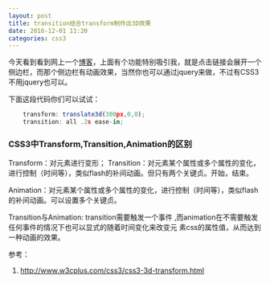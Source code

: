 ```yaml
---
layout: post
title: transition结合transform制作出3D效果
date: 2016-12-01 11:20
categories: css3
---
```


今天看到看到网上一个[博客](http://imhaoran.wang/)，上面有个功能特别吸引我，就是点击链接会展开一个侧边栏，而那个侧边栏有动画效果，当然你也可以通过jquery来做，不过有CSS3不用jquery也可以。

下面这段代码你们可以试试：

```js
    transform: translate3d(300px,0,0);
    transition: all .2s ease-in;
```


### CSS3中Transform,Transition,Animation的区别
Transform：对元素进行变形；
Transition：对元素某个属性或多个属性的变化，进行控制（时间等），类似flash的补间动画。但只有两个关键贞。开始，结束。

Animation：对元素某个属性或多个属性的变化，进行控制（时间等），类似flash的补间动画。可以设置多个关键贞。

Transition与Animation:
transition需要触发一个事件 ,而animation在不需要触发任何事件的情况下也可以显式的随着时间变化来改变元 素css的属性值，从而达到一种动画的效果。

参考：
1. <http://www.w3cplus.com/css3/css3-3d-transform.html>
